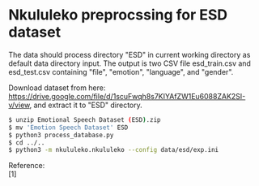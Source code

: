 # Nkululeko preprocssing for ESD dataset

The data should process directory "ESD" in current working directory as default data directory input. The output is two CSV file esd_train.csv and esd_test.csv containing "file", "emotion", "language", and "gender".

Download dataset from here: https://drive.google.com/file/d/1scuFwqh8s7KIYAfZW1Eu6088ZAK2SI-v/view, 
and extract it to "ESD" directory.

```bash
$ unzip Emotional Speech Dataset (ESD).zip
$ mv 'Emotion Speech Dataset' ESD
$ python3 process_database.py
$ cd ../..
$ python3 -m nkululeko.nkululeko --config data/esd/exp.ini 
```



Reference:  
[1] 

